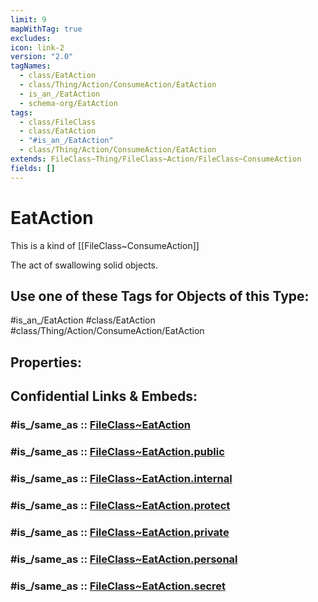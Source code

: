 ```yaml
---
limit: 9
mapWithTag: true
excludes: 
icon: link-2
version: "2.0"
tagNames:
  - class/EatAction
  - class/Thing/Action/ConsumeAction/EatAction
  - is_an_/EatAction
  - schema-org/EatAction
tags:
  - class/FileClass
  - class/EatAction
  - "#is_an_/EatAction"
  - class/Thing/Action/ConsumeAction/EatAction
extends: FileClass~Thing/FileClass~Action/FileClass~ConsumeAction
fields: []
---
```


# EatAction
This is a kind of [[FileClass~ConsumeAction]]

The act of swallowing solid objects.


## Use one of these Tags for Objects of this Type:

#is_an_/EatAction
#class/EatAction
#class/Thing/Action/ConsumeAction/EatAction

## Properties:


## Confidential Links & Embeds: 

### #is_/same_as :: [FileClass~EatAction](/_Standards/fileClass/FileClass~Thing/FileClass~Action/FileClass~ConsumeAction/FileClass~EatAction.md) 

### #is_/same_as :: [FileClass~EatAction.public](/_public/fileClass/FileClass~Thing/FileClass~Action/FileClass~ConsumeAction/FileClass~EatAction.public.md) 

### #is_/same_as :: [FileClass~EatAction.internal](/_internal/fileClass/FileClass~Thing/FileClass~Action/FileClass~ConsumeAction/FileClass~EatAction.internal.md) 

### #is_/same_as :: [FileClass~EatAction.protect](/_protect/fileClass/FileClass~Thing/FileClass~Action/FileClass~ConsumeAction/FileClass~EatAction.protect.md) 

### #is_/same_as :: [FileClass~EatAction.private](/_private/fileClass/FileClass~Thing/FileClass~Action/FileClass~ConsumeAction/FileClass~EatAction.private.md) 

### #is_/same_as :: [FileClass~EatAction.personal](/_personal/fileClass/FileClass~Thing/FileClass~Action/FileClass~ConsumeAction/FileClass~EatAction.personal.md) 

### #is_/same_as :: [FileClass~EatAction.secret](/_secret/fileClass/FileClass~Thing/FileClass~Action/FileClass~ConsumeAction/FileClass~EatAction.secret.md)

